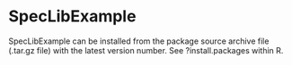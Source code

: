 # SpecLibExample

SpecLibExample can be installed from the package source archive file (.tar.gz file) with the latest version number. See ?install.packages within R.
